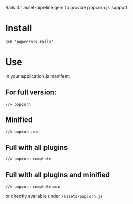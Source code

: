 Rails 3.1 asset-pipeline gem to provide popcorn.js support

# Install

	gem 'popcornjs-rails'


# Use

In your application.js manifest:

## For full version:
	//= popcorn

## Minified
	//= popcorn.min

## Full with all plugins
	//= popcorn-complete

## Full with all plugins and minified
	//= popcorn-complete.min

or directly available under `/assets/popcorn.js`

